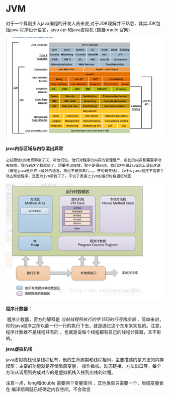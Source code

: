 # 	 		JVM

对于一个算刚步入java编程的开发人员来说,对于JDK理解并不熟悉，其实JDK包括java 程序设计语言，java api 和java虚拟机 (摘自oracle 官网)

![1550762437192](.\img\1550762437192.png)

#### java内存区域与内存溢出异常

 	之前跟做C的老哥聊会了天，听他们说，他们对程序的内存的管理很严，用到的内存都需要手动去释放。我听到这个我就惊了，需要手动释放，那不是很麻烦，我们这些做Java怎么没有这说（难怪java是世界上最好的语言，再也不是排黄片。。。开句玩笑话）。为什么java程序不需要手动去释放程序，是因为jvm帮我干了。不说了直接上jvm的运行时数据区域图

![](.\img\1551020865.jpg)

**程序计数器：**

​	程序计数器，官方的解释是 *当前线程所执行的字节码的行号指示器* ，简单来讲，你的java程序之所以能一行一行的执行下去，就是通过这个东东来实现的。注意，程序计数器不是线程共有的 ，也就是说每个线程都有自己的线程计算器，互不影响。

**java虚拟机栈**

​	java虚拟机栈也是线程私有，他的生命周期和线程相同，主要描述的是方法的内存模型：主要的功能就是存储局部变量， 操作数栈，动态链接，方法出口等，每个方法从调用到完成对应的是虚拟机栈入栈到出栈的过程。

注意一点，long和double 需要两个变量空间 ，其他类型只需要一个，局域变量表在 编译期间就已经确定内存空间，不会改变